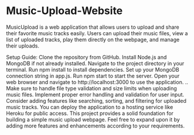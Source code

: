 # Music-Upload-Website
MusicUpload is a web application that allows users to upload and share their favorite music tracks easily. Users can upload their music files, view a list of uploaded tracks, play them directly on the webpage, and manage their uploads.

Setup Guide:
Clone the repository from GitHub.
Install Node.js and MongoDB if not already installed.
Navigate to the project directory in your terminal.
Run npm install to install dependencies.
Set up your MongoDB connection string in app.js.
Run npm start to start the server.
Open your web browser and navigate to http://localhost:3000 to use the application.
..
Make sure to handle file type validation and size limits when uploading music files.
Implement proper error handling and validation for user input.
Consider adding features like searching, sorting, and filtering for uploaded music tracks.
You can deploy the application to a hosting service like Heroku for public access.
This project provides a solid foundation for building a simple music upload webpage. Feel free to expand upon it by adding more features and enhancements according to your requirements.
